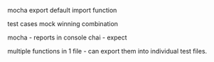 mocha
export default
import function

test cases
mock winning combination

mocha - reports in console
chai - expect

multiple functions in 1 file - can export them into individual test files.
